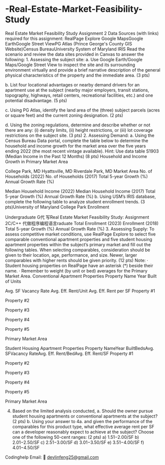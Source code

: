 # -Real-Estate-Market-Feasibility-Study
 Real Estate Market Feasibility Study
Assignment 2 Data Sources (with links) required for this assignment: RealPage Explore Google MapsGoogle EarthGoogle Street ViewPG Atlas (Prince George's County GIS Website)Census BureauUniversity System of Maryland IRIS Read the scenario and review the data sites provided in Canvas to answer the following: 1. Assessing the subject site: a. Use Google Earth/Google Maps/Google Street View to inspect the site and its surrounding environment virtually and provide a brief narrative description of the general physical characteristics of the property and the immediate area. (3 pts)

b. List four locational advantages or nearby demand drivers for an apartment use at the subject (nearby major employers, transit stations, topography, highways, retail centers, recreational facilities, etc.) and one potential disadvantage. (5 pts)

c. Using PG Atlas, identify the land area of the (three) subject parcels (acres or square feet) and the current zoning designation. (2 pts)

d. Using the zoning regulations, determine and describe whether or not there are any:  (i) density limits, (ii) height restrictions, or (iii) lot coverage restrictions on the subject site. (3 pts) 2. Assessing Demand: a. Using the Census Bureau Data portal, complete the table below to determine the household and income growth for the market area over the five years ending 2022 (the most recent vintage available). Hint: Use data table S1903 (Median Income in the Past 12 Months) (8 pts) Household and Income Growth in Primary Market Area

College Park, MD Hyattsville, MD Riverdale Park, MD Market Area No. of Households (2022) No. of Households (2017) Total 5-year Growth (%) Annual Growth Rate (%)

Median Household Income (2022) Median Household Income (2017) Total 5-year Growth (%) Annual Growth Rate (%) b. Using USM’s IRIS database, complete the following table to analyze student enrollment trends. (3 pts)University of Maryland College Park Enrollment

Undergraduate G代 写Real Estate Market Feasibility Study: Assignment 2C/C++ 代做程序编程语言raduate Total Enrollment (2023) Enrollment (2018) Total 5-year Growth (%) Annual Growth Rate (%) 3. Assessing Supply: To assess competitive market conditions, use RealPage Explore to select five comparable conventional apartment properties and five student housing apartment properties within the subject’s primary market and fill out the following tables. When selecting comparables, consideration should be given to their location, age, performance, and size. Newer, larger comparables with higher rents should be given priority. (12 pts) Note: · Student housing properties on RealPage have an asterisk (*) beside their name. · Remember to weight (by unit or bed) averages for the Primary Market Area. Conventional Apartment Properties Property Name Year Built
of Units

Avg. SF Vacancy Rate Avg. Eff. Rent/Unit Avg. Eff. Rent per SF Property #1

Property #2

Property #3

Property #4

Property #5

Primary Market Area

Student Housing Apartment Properties Property NameYear BuiltBedsAvg. SFVacancy RateAvg. Eff. Rent/BedAvg. Eff. Rent/SF Property #1

Property #2

Property #3

Property #4

Property #5

Primary Market Area

4. Based on the limited analysis conducted, a. Should the owner pursue student housing apartments or conventional apartments at the subject? (2 pts)   b. Using your answer to 4a. and given the performance of the comparables for this product type, what effective average rent per SF can a developer reasonably expect to achieve at the subject? Choose one of the following 50-cent ranges: (2 pts) a) $1.51-$2.00/SF b) $2.01-$2.50/SF c) $2.51-$3.00/SF d) $3.01-$3.50/SF e) $3.51-$4.00/SF f) $4.01-$4.50/SF

Codinghelp Email:  📧 devlinfeng25@gmail.com
